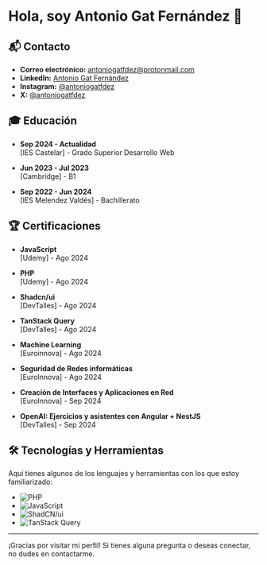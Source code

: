 # Hola, soy Antonio Gat Fernández 👋

## 📬 Contacto

- **Correo electrónico:** [antoniogatfdez@protonmail.com](mailto:antoniogatfdez@protonmail.com)
- **LinkedIn:** [Antonio Gat Fernández](https://www.linkedin.com/in/antoniogatfdez/)
- **Instagram:** [@antoniogatfdez](https://www.instagram.com/antoniogatfdez/)
- **X:** [@antoniogatfdez](https://www.x.com/antoniogatfdez/)


## 🎓 Educación

- **Sep 2024 - Actualidad**  
  [IES Castelar] - Grado Superior Desarrollo Web

- **Jun 2023 - Jul 2023**  
  [Cambridge] - B1

- **Sep 2022 - Jun 2024**  
  [IES Melendez Valdés] - Bachillerato


## 🏆 Certificaciones

- **JavaScript**  
  [Udemy] - Ago 2024

- **PHP**  
  [Udemy] - Ago 2024

- **Shadcn/ui**  
  [DevTalles] - Ago 2024

- **TanStack Query**  
  [DevTalles] - Ago 2024

- **Machine Learning**  
  [Euroinnova] - Ago 2024

- **Seguridad de Redes informáticas**  
  [EuroInnova] - Ago 2024

- **Creación de Interfaces y Aplicaciones en Red**  
  [EuroInnova] - Sep 2024

- **OpenAI: Ejercicios y asistentes con Angular + NestJS**  
  [DevTalles] - Sep 2024


## 🛠️ Tecnologías y Herramientas

Aquí tienes algunos de los lenguajes y herramientas con los que estoy familiarizado:

- ![PHP](https://img.shields.io/badge/-PHP-777BB4?style=flat&logo=php&logoColor=white)
- ![JavaScript](https://img.shields.io/badge/-JavaScript-F7DF1E?style=flat&logo=javascript&logoColor=black)
- ![ShadCN/ui](https://img.shields.io/badge/-ShadCN/ui-000000?style=flat&logo=shadcn&logoColor=white)  
- ![TanStack Query](https://img.shields.io/badge/-TanStack%20Query-FF6F61?style=flat&logo=tanstack&logoColor=white)  

---

¡Gracias por visitar mi perfil! Si tienes alguna pregunta o deseas conectar, no dudes en contactarme.
